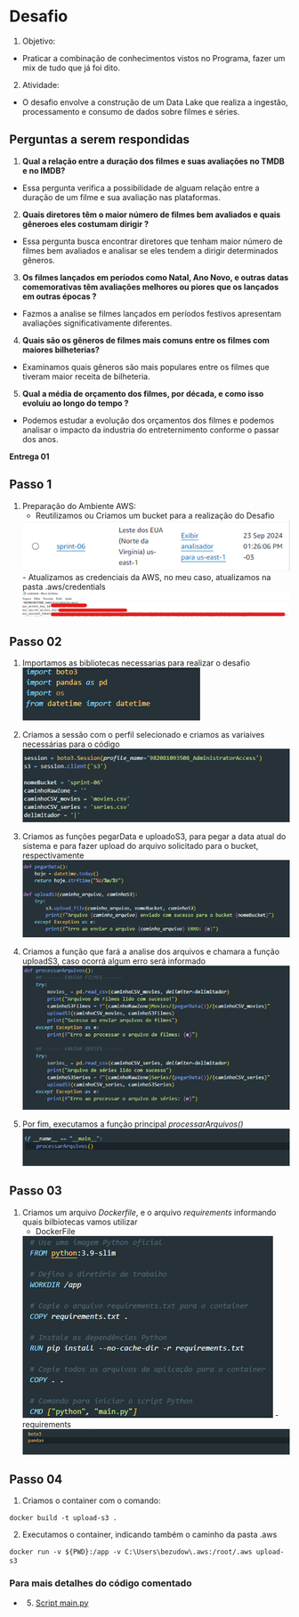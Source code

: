 # **Desafio**
1. Objetivo: 
* Praticar a combinação de conhecimentos vistos no Programa, fazer um mix de tudo que já foi dito.
2. Atividade: 
* O desafio envolve a construção de um Data Lake que realiza a ingestão, processamento e consumo de dados sobre filmes e séries.

## Perguntas a serem respondidas
1. **Qual a relação entre a duração dos filmes e suas avaliações no TMDB e no IMDB?**
- Essa pergunta verifica a possibilidade de alguam relação entre a duração de um filme e sua avaliação nas plataformas.

2. **Quais diretores têm o maior número de filmes bem avaliados e quais gêneroes eles costumam dirigir ?**
 - Essa pergunta busca encontrar diretores que tenham maior número de filmes bem avaliados e analisar se eles tendem a dirigir determinados gêneros.

3. **Os filmes lançados em períodos como Natal, Ano Novo, e outras datas comemorativas têm avaliações melhores ou piores que os lançados em outras épocas ?**
- Fazmos a analise se filmes lançados em períodos festivos apresentam avaliações significativamente diferentes. 

4. **Quais são os gêneros de filmes mais comuns entre os filmes com maiores bilheterias?**
- Examinamos quais gêneros são mais populares entre os filmes que tiveram maior receita de bilheteria. 

5. **Qual a média de orçamento dos filmes, por década, e como isso evoluiu ao longo do tempo ?**
- Podemos estudar a evolução dos orçamentos dos filmes e podemos analisar o impacto da industria do entreternimento conforme o passar dos anos.

 **Entrega 01**

## Passo 1
1. Preparação do Ambiente AWS:
    - Reutilizamos ou Criamos um bucket para a realização do Desafio
    <img src="../evidencias/img/BucketUsado.png">
    - Atualizamos as credenciais da AWS, no meu caso, atualizamos na pasta .aws/credentials
    <img src="../evidencias/img/credentials.png">

## Passo 02
1. Importamos as bibliotecas necessarias para realizar o desafio
    <img src="../evidencias/img/Bibliotecas.png">

2. Criamos a sessão com o perfil selecionado e criamos as variaives necessárias para o código
    <img src="../evidencias/img/CriacaoSessaoVariaveis.png">

3. Criamos as funções pegarData e uploadoS3, para pegar a data atual do sistema e para fazer upload do arquivo solicitado para o bucket, respectivamente
    <img src="../evidencias/img/pegaData_UploadS3.png">

4. Criamos a função que fará a analise dos arquivos e chamara a função uploadS3, caso ocorrá algum erro será informado
    <img src="../evidencias/img/processarArquivos.png">

5. Por fim, executamos a função principal *processarArquivos()*
    <img src="../evidencias/img/final.png">

## Passo 03
1. Criamos um arquivo *Dockerfile*, e o arquivo *requirements* informando quais bilbiotecas vamos utilizar 
   - DockerFile
    <img src="../evidencias/img/Dockerfile.png">
   - requirements
    <img src="../evidencias/img/requirements.png">

## Passo 04
1. Criamos o container com o comando: 
```
docker build -t upload-s3 .
```
2. Executamos o container, indicando também o caminho da pasta .aws
```
docker run -v ${PWD}:/app -v C:\Users\bezudow\.aws:/root/.aws upload-s3   
```

### Para mais detalhes do código comentado
- 5. [Script main.py](sprint06/Desafio/main.py)





